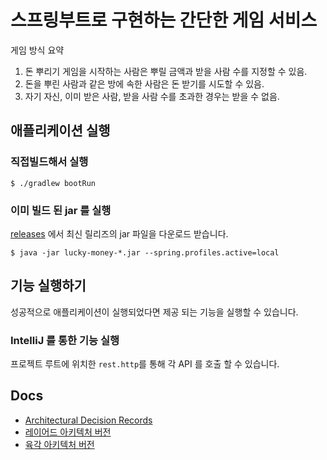# 스프링부트로 구현하는 간단한 게임 서비스

게임 방식 요약
1. 돈 뿌리기 게임을 시작하는 사람은 뿌릴 금액과 받을 사람 수를 지정할 수 있음.
2. 돈을 뿌린 사람과 같은 방에 속한 사람은 돈 받기를 시도할 수 있음.
3. 자기 자신, 이미 받은 사람, 받을 사람 수를 초과한 경우는 받을 수 없음.

## 애플리케이션 실행

### 직접빌드해서 실행

```shell
$ ./gradlew bootRun
```



### 이미 빌드 된 jar 를 실행

[releases](https://github.com/iamkyu/lucky-money/releases) 에서 최신 릴리즈의 jar 파일을 다운로드 받습니다.

```shell
$ java -jar lucky-money-*.jar --spring.profiles.active=local
```



## 기능 실행하기

성공적으로 애플리케이션이 실행되었다면 제공 되는 기능을 실행할 수 있습니다.



### IntelliJ 를 통한 기능 실행

프로젝트 루트에 위치한 `rest.http`를 통해 각 API 를 호출 할 수 있습니다.



## Docs
- [Architectural Decision Records](/docs/adr.md)
- [레이어드 아키텍처 버전](https://github.com/iamkyu/lucky-money/tree/layered-arch)
- [육각 아키텍처 버전](https://github.com/iamkyu/lucky-money/tree/hexagonal-arch)
